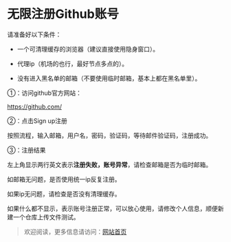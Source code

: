 # 无限注册Github账号

请准备好以下条件：

- 一个可清理缓存的浏览器（建议直接使用隐身窗口）。

- 代理ip（机场的也行，最好节点多点的）。

- 没有进入黑名单的邮箱（不要使用临时邮箱，基本上都在黑名单里）。

①：访问github官方网站：

https://github.com/

②：点击Sign up注册

按照流程，输入邮箱，用户名，密码，验证码，等待邮件验证码，注册成功。

③：注册结果

左上角显示两行英文表示**注册失败，账号异常**，请检查邮箱是否为临时邮箱。

如邮箱无问题，是否使用统一ip反复注册。

如果ip无问题，请检查是否没有清理缓存。

如果什么都不显示，表示账号注册正常，可以放心使用，请修改个人信息，顺便新建一个仓库上传文件测试。

> 欢迎阅读，更多信息请访问：[网站首页](../../../index.html)